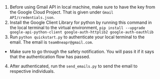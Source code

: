 1. Before using Gmail API in local machine, make sure to have the key from the Google Cloud Project. That is given under `Gmail API/credentials.json`. 
2. Install the Google Client Library for python by running this command in the local terminal to the virtual environment, `pip install --upgrade google-api-python-client google-auth-httplib2 google-auth-oauthlib`
3. Run `python quickstart.py` to authenticate your local terminal to the email. The email is `team0neapr@gmail.com`. 
- Make sure to go through the safety notification. You will pass it if it says that the authentication flow has passed. 
4. After authenticated, run the `send_emails.py` to send the email to respective individuals. 